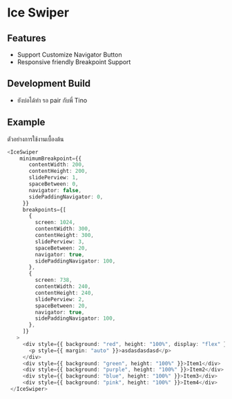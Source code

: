 # Ice Swiper

## Features
 - Support Customize Navigator Button
 - Responsive friendly Breakpoint Support

## Development Build
 * ยังบ่อได้ทำ รอ pair กับพี่ Tino

## Example
ตัวอย่างการใช้งานเบื้องต้น
```ts
<IceSwiper
    minimumBreakpoint={{
       contentWidth: 200,
       contentHeight: 200,
       slidePerview: 1,
       spaceBetween: 0,
       navigator: false,
       sidePaddingNavigator: 0,
     }}
     breakpoints={[
       {
         screen: 1024,
         contentWidth: 300,
         contentHeight: 300,
         slidePerview: 3,
         spaceBetween: 20,
         navigator: true,
         sidePaddingNavigator: 100,
       },
       {
         screen: 738,
         contentWidth: 240,
         contentHeight: 240,
         slidePerview: 2,
         spaceBetween: 20,
         navigator: true,
         sidePaddingNavigator: 100,
       },
     ]}
   >
     <div style={{ background: "red", height: "100%", display: "flex" }}>
       <p style={{ margin: "auto" }}>asdasdasdasd</p>
     </div>
     <div style={{ background: "green", height: "100%" }}>Item1</div>
     <div style={{ background: "purple", height: "100%" }}>Item2</div>
     <div style={{ background: "blue", height: "100%" }}>Item3</div>
     <div style={{ background: "pink", height: "100%" }}>Item4</div>
 </IceSwiper>

```
